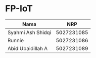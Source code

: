 # FP-IoT
| Nama | NRP                    |
|---------------|---------------------------------|
| Syahmi Ash Shidqi    | 5027231085 |
| Runnie     | 5027231086 |
| Abid Ubaidillah A      | 5027231089 |
